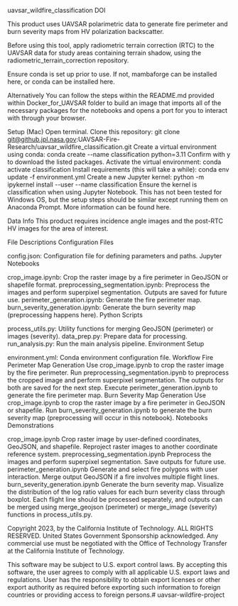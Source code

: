 uavsar_wildfire_classification
DOI

This product uses UAVSAR polarimetric data to generate fire perimeter and burn severity maps from HV polarization backscatter.

Before using this tool, apply radiometric terrain correction (RTC) to the UAVSAR data for study areas containing terrain shadow, using the radiometric_terrain_correction repository.

Ensure conda is set up prior to use. If not, mambaforge can be installed here, or conda can be installed here.

Alternatively
You can follow the steps within the README.md provided within Docker_for_UAVSAR folder to build an image that imports all of the necessary packages for the notebooks and opens a port for you to interact with through your browser.

Setup (Mac)
Open terminal.
Clone this repository:
git clone git@github.jpl.nasa.gov:UAVSAR-Fire-Research/uavsar_wildfire_classification.git
Create a virtual environment using conda:
conda create --name classification python=3.11
Confirm with y to download the listed packages.
Activate the virtual environment:
conda activate classification
Install requirements (this will take a while):
conda env update -f environment.yml
Create a new Jupyter kernel:
python -m ipykernel install --user --name classification
Ensure the kernel is classification when using Jupyter Notebook.
This has not been tested for Windows OS, but the setup steps should be similar except running them on Anaconda Prompt. More information can be found here.

Data Info
This product requires incidence angle images and the post-RTC HV images for the area of interest.

File Descriptions
Configuration Files

config.json: Configuration file for defining parameters and paths.
Jupyter Notebooks

crop_image.ipynb: Crop the raster image by a fire perimeter in GeoJSON or shapefile format.
preprocessing_segmentation.ipynb: Preprocess the images and perform superpixel segmentation. Outputs are saved for future use.
perimeter_generation.ipynb: Generate the fire perimeter map.
burn_severity_generation.ipynb: Generate the burn severity map (preprocessing happens here).
Python Scripts

process_utils.py: Utility functions for merging GeoJSON (perimeter) or images (severity).
data_prep.py: Prepare data for processing.
run_analysis.py: Run the main analysis pipeline.
Environment Setup

environment.yml: Conda environment configuration file.
Workflow
Fire Perimeter Map Generation
Use crop_image.ipynb to crop the raster image by the fire perimeter.
Run preprocessing_segmentation.ipynb to preprocess the cropped image and perform superpixel segmentation. The outputs for both are saved for the next step.
Execute perimeter_generation.ipynb to generate the fire perimeter map.
Burn Severity Map Generation
Use crop_image.ipynb to crop the raster image by a fire perimeter in GeoJSON or shapefile.
Run burn_severity_generation.ipynb to generate the burn severity map (preprocessing will occur in this notebook).
Notebooks Demonstrations

crop_image.ipynb
Crop raster image by user-defined coordinates, GeoJSON, and shapefile.
Reproject raster images to another coordinate reference system.
preprocessing_segmentation.ipynb
Preprocess the images and perform superpixel segmentation.
Save outputs for future use.
perimeter_generation.ipynb
Generate and select fire polygons with user interaction.
Merge output GeoJSON if a fire involves multiple flight lines.
burn_severity_generation.ipynb
Generate the burn severity map.
Visualize the distribution of the log ratio values for each burn severity class through boxplot.
Each flight line should be processed separately, and outputs can be merged using merge_geojson (perimeter) or merge_image (severity) functions in process_utils.py.

Copyright 2023, by the California Institute of Technology. ALL RIGHTS RESERVED. United States Government Sponsorship acknowledged. Any commercial use must be negotiated with the Office of Technology Transfer at the California Institute of Technology.

This software may be subject to U.S. export control laws. By accepting this software, the user agrees to comply with all applicable U.S. export laws and regulations. User has the responsibility to obtain export licenses or other export authority as required before exporting such information to foreign countries or providing access to foreign persons.# uavsar-wildfire-project
